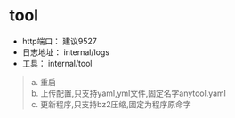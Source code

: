 # tool
- http端口： 建议9527
- 日志地址： internal/logs
- 工具： internal/tool 
> a. 重启  
> b. 上传配置,只支持yaml,yml文件,固定名字anytool.yaml  
> c. 更新程序,只支持bz2压缩,固定为程序原命字